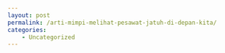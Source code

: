 ```yaml
---
layout: post
permalink: /arti-mimpi-melihat-pesawat-jatuh-di-depan-kita/
categories:
    - Uncategorized
---
```


